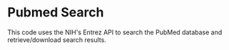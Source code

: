 # Pubmed Search
 
This code uses the NIH's Entrez API to search the PubMed database and retrieve/download search results. 
